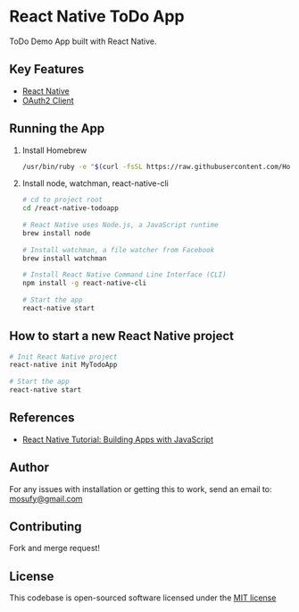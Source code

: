 # React Native ToDo App

ToDo Demo App built with React Native.

## Key Features

- [React Native](https://facebook.github.io/react-native/)
- [OAuth2 Client](https://en.wikipedia.org/wiki/OAuth)

## Running the App

1. Install Homebrew

   ```bash
   /usr/bin/ruby -e "$(curl -fsSL https://raw.githubusercontent.com/Homebrew/install/master/install)"
   ```
   
2. Install node, watchman, react-native-cli

   ```bash
   # cd to project root
   cd /react-native-todoapp
     
   # React Native uses Node.js, a JavaScript runtime
   brew install node
     
   # Install watchman, a file watcher from Facebook
   brew install watchman
     
   # Install React Native Command Line Interface (CLI)
   npm install -g react-native-cli
     
   # Start the app
   react-native start
   ```

## How to start a new React Native project
   
```bash
# Init React Native project
react-native init MyTodoApp
  
# Start the app
react-native start
```

## References

- [React Native Tutorial: Building Apps with JavaScript](https://www.raywenderlich.com/126063/react-native-tutorial)

## Author

For any issues with installation or getting this to work, send an email to: [mosufy@gmail.com](mailto:mosufy@gmail.com)

## Contributing

Fork and merge request!

## License

This codebase is open-sourced software licensed under the [MIT license](http://opensource.org/licenses/MIT)
